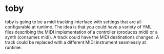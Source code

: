 # toby

toby is going to be a midi tracking interface with settings that are all configurable at runtime. The idea is that you could have a variety of YML files describing the MIDI implementation of a controller (produces midi) or a synth (consumes midi). A track could have the MIDI destinations changed. A track could be replaced with a different MIDI instrument seamlessly at runtime.